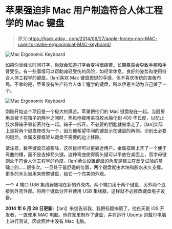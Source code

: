 # 苹果强迫非 Mac 用户制造符合人体工程学的 Mac 键盘

> 原文:[https://hack aday . com/2014/06/27/apple-forces-non-MAC-user-to-make-ergonomical-MAC-keyboard/](https://hackaday.com/2014/06/27/apple-forces-non-mac-user-to-make-ergonomic-mac-keyboard/)

![Mac Ergonomic Keyboard](../Images/b0cbb798ee66cf642a70df1d8ff71dbe.png)

如果你曾经长时间打字，你就会知道打字会变得很痛苦。长期暴露会导致手腕和手臂受伤。有一些事情可以帮助减轻受伤的风险，如经常休息，良好的姿势和使用符合人体工程学的键盘。[Ian]喜欢 Mac 键盘按键的手感，但不喜欢传统的直板布局。不幸的是，苹果没有生产符合人体工程学的键盘，所以伊恩主动为自己做了一个。

![Mac Ergonomic Keyboard](../Images/80aba2e054899f53fc4dfa8b1f355f3c.png)

刚刚开始这个项目是一个极大的痛苦。苹果把他们的 Mac 键盘粘在一起。当厨房用具被卡在箱子的两半之间时，热风枪被用来将胶水融化到 400 华氏度，以防止胶水将箱子重新密封在一起。箱子一拆开，不必要的钥匙就被拿走了。[Ian]实际上是将两个键盘修改为一个，因为他希望中间的键显示在键盘的两侧。识别出必要的键后，金属支撑框架从键盘不需要的边上移除。

请注意，数字键盘已被移除，这样鼠标可以更靠近用户。金属框架上开了一个便于弯曲的槽，而不是去掉箭头键。这种弯曲使得箭头键可以平放在桌面上，而字母键则处于符合人体工程学的角度。[Ian]承认设置键盘的角度是建立在反复试验的基础上的……很多次。一旦处于最舒适的位置，两个键盘就由木块和胶水永久支撑。更多的木头被用来修整键盘，给它一个完美的外观。

一个 4 端口 USB 集线器被埋在新的外壳内。两个端口用于两个键盘，另外两个连接到外壳外部。将两个键盘分开并使用 USB 集线器，这样就不必修改键盘电子设备。

**2014 年 6 月 28 日更新:**【Ian】来信告诉我，我把标题搞砸了。他白天是 iOS 开发者，一直使用 MAC 电脑。他在家里制作了键盘，并在运行 Ubuntu 的戴尔电脑上进行测试，因此照片中没有 Mac 电脑。
